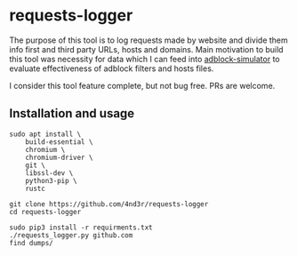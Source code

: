 # requests-logger

The purpose of this tool is to log requests made by website and divide them
info first and third party URLs, hosts and domains. Main motivation to build
this tool was necessity for data which I can feed into
[adblock-simulator](https://github.com/4nd3r/adblock-simulator)
to evaluate effectiveness of adblock filters and hosts files.

I consider this tool feature complete, but not bug free. PRs are welcome.

## Installation and usage

```
sudo apt install \
    build-essential \
    chromium \
    chromium-driver \
    git \
    libssl-dev \
    python3-pip \
    rustc

git clone https://github.com/4nd3r/requests-logger
cd requests-logger

sudo pip3 install -r requirments.txt
./requests_logger.py github.com
find dumps/
```
